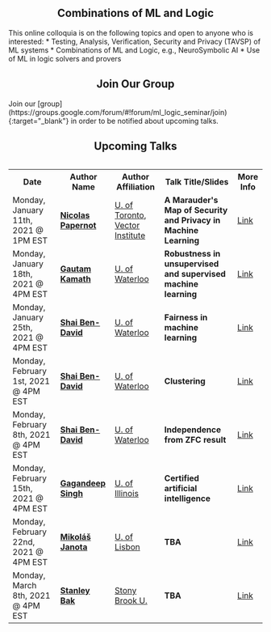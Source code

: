 <h2 style="text-align:center">Combinations of ML and Logic</h2>
This online colloquia is on the following topics and open to anyone who is interested:
* Testing, Analysis, Verification, Security and Privacy (TAVSP) of ML systems
* Combinations of ML and Logic, e.g., NeuroSymbolic AI
* Use of ML in logic solvers and provers

<h2 style="text-align:center">Join Our Group</h2>
Join our [group](https://groups.google.com/forum/#!forum/ml_logic_seminar/join){:target="_blank"} in order to be notified about upcoming talks.

<h2 style="text-align:center">Upcoming Talks</h2>
<div style="overflow-x:auto;">
  <table id="upcoming">
    <tr>
      <th>Date</th>
      <th>Author Name</th>
      <th>Author Affiliation</th>
      <th>Talk Title/Slides</th>
      <th>More Info</th>
    </tr>
    <tr>
      <td>Monday, January 11th, 2021 @ 1PM EST</td>
      <td><strong><a href="https://www.papernot.fr/" target="_blank">Nicolas Papernot</a></strong></td>
      <td><a href="https://www.utoronto.ca/" target="_blank">U. of Toronto</a>, <a href="https://vectorinstitute.ai/" target="_blank">Vector Institute</a></td>
      <td><strong>A Marauder's Map of Security and Privacy in Machine Learning</strong></td>
      <td><a href="https://ml-logic-seminar.github.io/upcoming.html#nicolas">Link</a></td>
    </tr>
    <tr>
      <td>Monday, January 18th, 2021 @ 4PM EST</td>
      <td><strong><a href="http://www.gautamkamath.com/" target="_blank">Gautam Kamath</a></strong></td>
      <td><a href="https://uwaterloo.ca/" target="_blank">U. of Waterloo</a></td>
      <td><strong>Robustness in unsupervised and supervised machine learning</strong></td>
      <td><a href="https://ml-logic-seminar.github.io/upcoming.html#gautam">Link</a></td>
    </tr>    
        <tr>
      <td>Monday, January 25th, 2021 @ 4PM EST</td>
      <td><strong><a href="https://cs.uwaterloo.ca/~shai/" target="_blank">Shai Ben-David</a></strong></td>
      <td><a href="https://uwaterloo.ca/" target="_blank">U. of Waterloo</a></td>
      <td><strong>Fairness in machine learning</strong></td>
      <td><a href="https://ml-logic-seminar.github.io/upcoming.html#shai">Link</a></td>
    </tr>    
    <tr>
      <td>Monday, February 1st, 2021 @ 4PM EST</td>
      <td><strong><a href="https://cs.uwaterloo.ca/~shai/" target="_blank">Shai Ben-David </a></strong></td>
      <td><a href="https://uwaterloo.ca/" target="_blank">U. of Waterloo</a></td>
      <td><strong>Clustering</strong></td>
      <td><a href="https://ml-logic-seminar.github.io/upcoming.html#shai">Link</a></td>
    </tr>    
    <tr>
      <td>Monday, February 8th, 2021 @ 4PM EST</td>
      <td><strong><a href="https://cs.uwaterloo.ca/~shai/" target="_blank">Shai Ben-David</a></strong></td>
      <td><a href="https://uwaterloo.ca/" target="_blank">U. of Waterloo</a></td>
      <td><strong>Independence from ZFC result</strong></td>
      <td><a href="https://ml-logic-seminar.github.io/upcoming.html#shai">Link</a></td>
    </tr>    
    <tr>
      <td>Monday, February 15th, 2021 @ 4PM EST</td>
      <td><strong><a href="https://www.sri.inf.ethz.ch/people/gagandeep" target="_blank">Gagandeep Singh</a></strong></td>
      <td><a href="https://illinois.edu/" target="_blank">U. of Illinois</a></td>
      <td><strong>Certified artificial intelligence</strong></td>
      <td><a href="https://ml-logic-seminar.github.io/upcoming.html#gagandeep">Link</a></td>
    </tr>    
    <tr>
      <td>Monday, February 22nd, 2021 @ 4PM EST</td>
      <td><strong><a href="http://sat.inesc-id.pt/~mikolas/" target="_blank">Mikoláš Janota</a></strong></td>
      <td><a href="https://www.ulisboa.pt/en/" target="_blank">U. of Lisbon</a></td>
      <td><strong>TBA</strong></td>
      <td><a href="https://ml-logic-seminar.github.io/upcoming.html#mikolas">Link</a></td>
    </tr>
    <tr>
      <td>Monday, March 8th, 2021 @ 4PM EST</td>
      <td><strong><a href="http://stanleybak.com/" target="_blank">Stanley Bak</a></strong></td>
      <td><a href="https://www.cs.stonybrook.edu/" target="_blank">Stony Brook U.</a></td>
      <td><strong>TBA</strong></td>
      <td><a href="https://ml-logic-seminar.github.io/upcoming.html#stanley">Link</a></td>
    </tr>
  </table>
</div>
